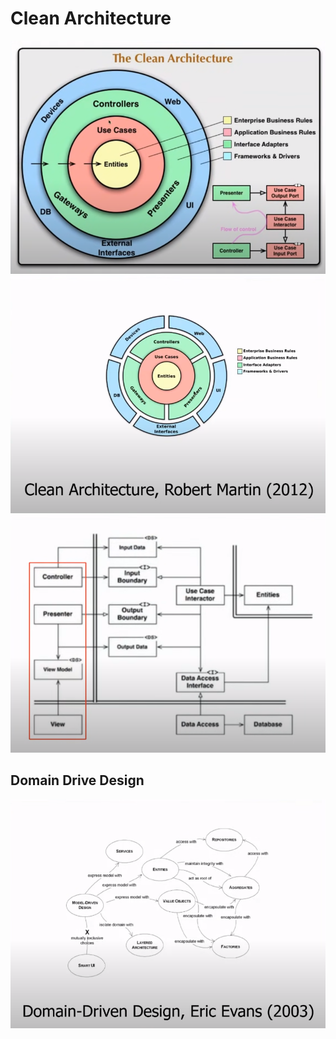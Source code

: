 # Clean Architecture


![](clean-architecture.png)
![](clean-architecture-1.png)
![](clean-architecture-2.png)

## Domain Drive Design
![](domain-drive-design.png)